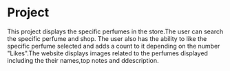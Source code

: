 # Project
This  project displays the specific perfumes in the store.The user can search the specific perfume and shop.
The user also has the ability to like the specific perfume selected and adds a count to   it depending on the number "Likes".The website displays images related to the perfumes displayed including the their names,top notes and ddescription.


